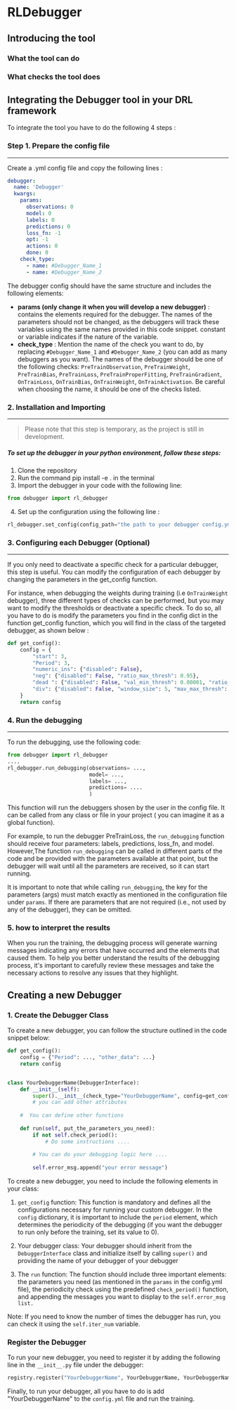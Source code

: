 # RLDebugger

## Introducing the tool
### What the tool can do
### What checks the tool does


## Integrating the Debugger tool in your DRL framework
To integrate the tool you have to do the following 4 steps : 

### Step 1. Prepare the config file

***

Create a .yml config file and copy the following lines :
```yml
debugger:
  name: 'Debugger'
  kwargs:
    params:
      observations: 0
      model: 0
      labels: 0
      predictions: 0
      loss_fn: -1
      opt: -1
      actions: 0
      done: 0
    check_type:
      - name: #Debugger_Name_1
      - name: #Debugger_Name_2
```
The debugger config should have the same structure and includes the following elements:

* **params (only change it when you will develop a new debugger)** : contains the elements 
required for the debugger. The names of the parameters should not be changed, as the debuggers
will track these variables using the same names provided in this code snippet. constant or 
variable indicates if the nature of the variable.
* **check_type** : Mention the name of the check you want to do, by replacing 
`#Debugger_Name_1` and `#Debugger_Name_2` (you can add as many debuggers as you want). The names
of the debugger should be one of the following checks: `PreTrainObservation`, `PreTrainWeight`,
`PreTrainBias`, `PreTrainLoss`, `PreTrainProperFitting`, `PreTrainGradient`, `OnTrainLoss`, 
`OnTrainBias`, `OnTrainWeight`, `OnTrainActivation`. Be careful when choosing the name, 
it should be one of the checks listed.

### 2. Installation and Importing
***

> Please note that this step is temporary, as the project is still in development.

##### To set up the debugger in your python environment, follow these steps:
1. Clone the repository
2. Run the command pip install -e . in the terminal
3. Import the debugger in your code with the following line:
```python
from debugger import rl_debugger
```
4. Set up the configuration using the following line :
```python
rl_debugger.set_config(config_path="the path to your debugger config.yml file")
```

### 3. Configuring each Debugger (Optional)
***

If you only need to deactivate a specific check for a particular debugger, this step is useful.
You can modify the configuration of each debugger by changing the parameters in the
get_config function.

For instance, when debugging the weights during training (i.e `OnTrainWeight` debugger),
three different types of checks can be performed, but you may want to modify the thresholds or
deactivate a specific check. To do so, all you have to do is
modify the parameters you find in the config dict in the  function get_config function,
which you will find in the class of the targeted debugger, as shown below :
```python
def get_config():
    config = {
        "start": 3,
        "Period": 3,
        "numeric_ins": {"disabled": False},
        "neg": {"disabled": False, "ratio_max_thresh": 0.95},
        "dead ": {"disabled": False, "val_min_thresh": 0.00001, "ratio_max_thresh": 0.95},
        "div": {"disabled": False, "window_size": 5, "mav_max_thresh": 100000000, "inc_rate_max_thresh": 2}
    }
    return config
```


### 4. Run the debugging
***

To run the debugging, use the following code:

```python
from debugger import rl_debugger
....
rl_debugger.run_debugging(observations= ...,
                          model= ...,
                          labels= ...,
                          predictions= ....
                          )
```
This function will run the debuggers shosen by the user in the config file. 
It can be called from any class or file in your project ( you can imagine it as a
global function).

For example, to run the debugger PreTrainLoss, the `run_debugging` function should receive
four parameters: labels, predictions, loss_fn, and model. However,The function 
`run_debugging` can be called  in different parts of the code and be provided with 
the parameters available at that point, but the debugger will wait until all the 
parameters are received, so it can start running.

It is important to note that while calling `run_debugging`, the key for the parameters 
(args) must match exactly as mentioned in the configuration file under `params`. If there 
are parameters that are not required (i.e., not used by any of the debugger), 
they can be omitted.

### 5. how to interpret the results
When you run the training, the debugging process will generate warning messages 
indicating any errors that have occurred and the elements that caused them.
To help you better understand the results of the debugging process, it's important
to carefully review these messages and take the necessary actions to resolve any 
issues that they highlight.

## Creating a new Debugger

### 1. Create the Debugger Class

To create a new debugger, you can follow the structure outlined in the code snippet below:

```python
def get_config():
    config = {"Period": ..., "other_data": ...}
    return config


class YourDebuggerName(DebuggerInterface):
    def __init__(self):
        super().__init__(check_type="YourDebuggerName", config=get_config())
        # you can add other attributes    
    
    #  You can define other functions
    
    def run(self, put_the_parameters_you_need):
        if not self.check_period():
            # Do some instructions ....
        
        # You can do your debugging logic here ....
        
        self.error_msg.append("your error message")
```

To create a new debugger, you need to include the following elements in your class:
1. `get_config` function: This function is mandatory and defines all the configurations 
necessary for running your custom debugger. In the `config` dictionary, it is important to
include the `period` element, which determines the periodicity of the debugging 
(if you want the debugger to run only before the training, set its value to 0).

2. Your debugger class: Your debugger should inherit from the `DebuggerInterface` class and
initialize itself by calling `super()` and providing the name of your debugger
of your debugger 

3. The `run` function: The function should include three important elements: 
the parameters you need (as mentioned in the `params` in the config.yml file), 
the periodicity check using the predefined `check_period()` function, 
and appending the messages you want to display to the `self.error_msg list.`

Note: If you need to know the number of times the debugger has run, you can check 
it using the `self.iter_num` variable.

### Register the Debugger
To run your new debugger, you need to register it by adding the following line
in the `__init__.py` file under the debugger:

```python
registry.register("YourDebuggerName", YourDebuggerName, YourDebuggerName)
```
Finally, to run your debugger, all you have to do is add "YourDebuggerName"
to the `config.yml` file and run the training.
